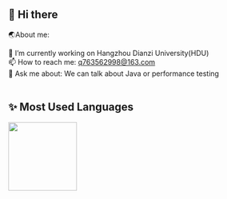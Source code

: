 ## 👋 Hi there 

🌏About me:
<!--
**q763562998/q763562998** is a ✨ _special_ ✨ repository because its `README.md` (this file) appears on your GitHub profile.

Here are some ideas to get you started:

- 
- 🌱 I’m currently learning ...
- 👯 I’m looking to collaborate on ...
- 🤔 I’m looking for help with ...
- 💬 Ask me about ...
- 
- 😄 Pronouns: ...
- ⚡ Fun fact: ...
-->
🔭 I’m currently working on Hangzhou Dianzi University(HDU)<br>
📫 How to reach me: q763562998@163.com<br>
💬 Ask me about: We can talk about Java or performance testing<br><br>



## ✨ Most Used Languages

<img align="" height="137px" src="https://github-readme-stats.vercel.app/api/top-langs/?username=q763562998&hide_title=true&hide_border=true&layout=compact&bg_color=0,73FA79,73FDFF,D783FF&theme=graywhite&locale=cn" />
